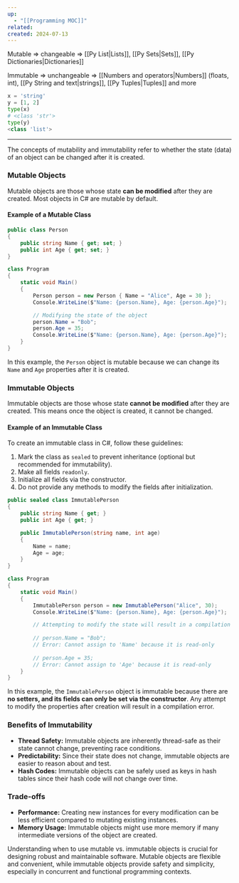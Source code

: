 ```yaml
---
up:
  - "[[Programming MOC]]"
related: 
created: 2024-07-13
---
```


Mutable => changeable => [[Py List|Lists]], [[Py Sets|Sets]], [[Py Dictionaries|Dictionaries]] 

Immutable => unchangeable => [[Numbers and operators|Numbers]] (floats, int), [[Py String and text|strings]], [[Py Tuples|Tuples]] and more 

```python
x = 'string'
y = [1, 2]
type(x)
# <class 'str'>
type(y)
<class 'list'>
```
---
The concepts of mutability and immutability refer to whether the state (data) of an object can be changed after it is created.

### Mutable Objects

Mutable objects are those whose state **can be modified** after they are created. 
Most objects in C# are mutable by default.

#### Example of a Mutable Class

```cs
public class Person
{
    public string Name { get; set; }
    public int Age { get; set; }
}

class Program
{
    static void Main()
    {
        Person person = new Person { Name = "Alice", Age = 30 };
        Console.WriteLine($"Name: {person.Name}, Age: {person.Age}");

        // Modifying the state of the object
        person.Name = "Bob";
        person.Age = 35;
        Console.WriteLine($"Name: {person.Name}, Age: {person.Age}");
    }
}
```

In this example, the `Person` object is mutable because we can change its `Name` and `Age` properties after it is created.

### Immutable Objects

Immutable objects are those whose state **cannot be modified** after they are created. This means once the object is created, it cannot be changed.

#### Example of an Immutable Class

To create an immutable class in C#, follow these guidelines:

1. Mark the class as `sealed` to prevent inheritance (optional but recommended for immutability).
2. Make all fields `readonly`.
3. Initialize all fields via the constructor.
4. Do not provide any methods to modify the fields after initialization.

```cs
public sealed class ImmutablePerson
{
    public string Name { get; }
    public int Age { get; }

    public ImmutablePerson(string name, int age)
    {
        Name = name;
        Age = age;
    }
}

class Program
{
    static void Main()
    {
        ImmutablePerson person = new ImmutablePerson("Alice", 30);
        Console.WriteLine($"Name: {person.Name}, Age: {person.Age}");

        // Attempting to modify the state will result in a compilation error
        
        // person.Name = "Bob"; 
        // Error: Cannot assign to 'Name' because it is read-only
        
        // person.Age = 35;     
        // Error: Cannot assign to 'Age' because it is read-only
    }
}
```

In this example, the `ImmutablePerson` object is immutable because there are **no setters, and its fields can only be set via the constructor**.
Any attempt to modify the properties after creation will result in a compilation error.

### Benefits of Immutability

- **Thread Safety:** Immutable objects are inherently thread-safe as their state cannot change, preventing race conditions.
- **Predictability:** Since their state does not change, immutable objects are easier to reason about and test.
- **Hash Codes:** Immutable objects can be safely used as keys in hash tables since their hash code will not change over time.

### Trade-offs

- **Performance:** Creating new instances for every modification can be less efficient compared to mutating existing instances.
- **Memory Usage:** Immutable objects might use more memory if many intermediate versions of the object are created.

Understanding when to use mutable vs. immutable objects is crucial for designing robust and maintainable software. Mutable objects are flexible and convenient, while immutable objects provide safety and simplicity, especially in concurrent and functional programming contexts.
